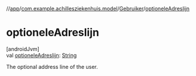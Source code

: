 //[app](../../../index.md)/[com.example.achillesziekenhuis.model](../index.md)/[Gebruiker](index.md)/[optioneleAdreslijn](optionele-adreslijn.md)

# optioneleAdreslijn

[androidJvm]\
val [optioneleAdreslijn](optionele-adreslijn.md): [String](https://kotlinlang.org/api/latest/jvm/stdlib/kotlin/-string/index.html)

The optional address line of the user.

